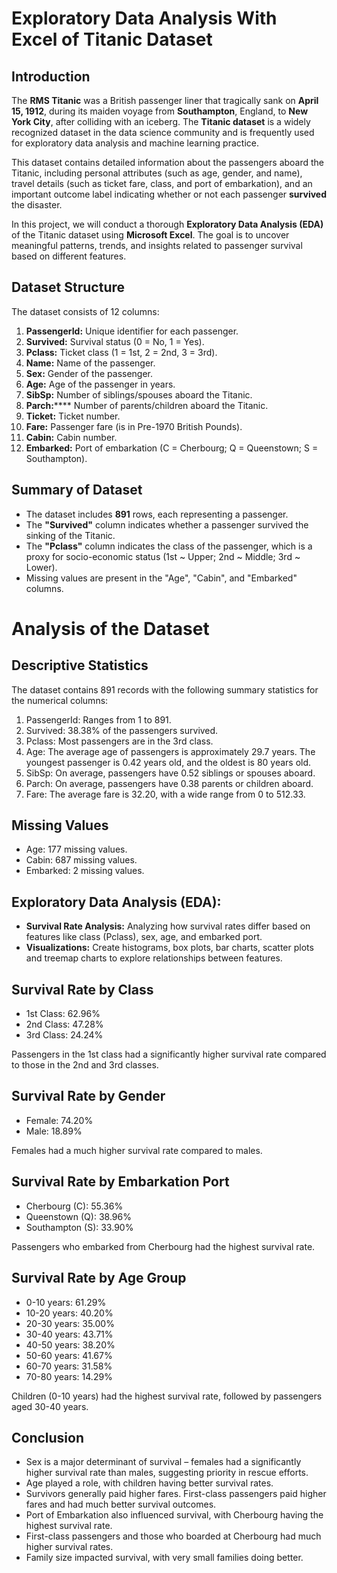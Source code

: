 # Exploratory Data Analysis With Excel of Titanic Dataset
## Introduction

The **RMS Titanic** was a British passenger liner that tragically sank on **April 15, 1912**, during its maiden voyage from **Southampton**, England, to **New York City**, after colliding with an iceberg. The **Titanic dataset** is a widely recognized dataset in the data science community and is frequently used for exploratory data analysis and machine learning practice.

This dataset contains detailed information about the passengers aboard the Titanic, including personal attributes (such as age, gender, and name), travel details (such as ticket fare, class, and port of embarkation), and an important outcome label indicating whether or not each passenger **survived** the disaster.

In this project, we will conduct a thorough **Exploratory Data Analysis (EDA)** of the Titanic dataset using **Microsoft Excel**. The goal is to uncover meaningful patterns, trends, and insights related to passenger survival based on different features.

## Dataset Structure
The dataset consists of 12 columns:
1. **PassengerId:** Unique identifier for each passenger.
2. **Survived:** Survival status (0 = No, 1 = Yes).
3. **Pclass:** Ticket class (1 = 1st, 2 = 2nd, 3 = 3rd).
4. **Name:** Name of the passenger.
5. **Sex:** Gender of the passenger.
6. **Age:** Age of the passenger in years.
7. **SibSp:** Number of siblings/spouses aboard the Titanic.
8. **Parch:****** Number of parents/children aboard the Titanic.
9. **Ticket:** Ticket number.
10. **Fare:** Passenger fare (is in Pre-1970 British Pounds).
11. **Cabin:** Cabin number.
12. **Embarked:** Port of embarkation (C = Cherbourg; Q = Queenstown; S = Southampton).

## Summary of Dataset
 * The dataset includes **891** rows, each representing a passenger.
 * The **"Survived"** column indicates whether a passenger survived the sinking of the Titanic.
 * The **"Pclass"** column indicates the class of the passenger, which is a proxy for socio-economic status (1st ~ Upper; 2nd ~ Middle; 3rd ~ Lower).
 * Missing values are present in the "Age", "Cabin", and "Embarked" columns.

# Analysis of the Dataset
## Descriptive Statistics
The dataset contains 891 records with the following summary statistics for the numerical columns:
1. PassengerId: Ranges from 1 to 891.
2. Survived: 38.38% of the passengers survived.
3. Pclass: Most passengers are in the 3rd class.
4. Age: The average age of passengers is approximately 29.7 years. The youngest passenger is 0.42 years old, and the oldest is 80 years old.
5. SibSp: On average, passengers have 0.52 siblings or spouses aboard.
6. Parch: On average, passengers have 0.38 parents or children aboard.
7. Fare: The average fare is 32.20, with a wide range from 0 to 512.33.

## Missing Values
 * Age: 177 missing values.
 * Cabin: 687 missing values.
 * Embarked: 2 missing values.

## Exploratory Data Analysis (EDA):
 * **Survival Rate Analysis:** Analyzing how survival rates differ based on features like class (Pclass), sex, age, and embarked port.
 * **Visualizations:** Create histograms, box plots, bar charts, scatter plots and treemap charts to explore relationships between features.

## Survival Rate by Class
 * 1st Class: 62.96%
 * 2nd Class: 47.28%
 * 3rd Class: 24.24%

Passengers in the 1st class had a significantly higher survival rate compared to those in the 2nd and 3rd classes.

## Survival Rate by Gender
 * Female: 74.20%
 * Male: 18.89%

Females had a much higher survival rate compared to males.

## Survival Rate by Embarkation Port
 * Cherbourg (C): 55.36%
 * Queenstown (Q): 38.96%
 * Southampton (S): 33.90%

Passengers who embarked from Cherbourg had the highest survival rate.

## Survival Rate by Age Group
 * 0-10 years: 61.29%
 * 10-20 years: 40.20%
 * 20-30 years: 35.00%
 * 30-40 years: 43.71%
 * 40-50 years: 38.20%
 * 50-60 years: 41.67%
 * 60-70 years: 31.58%
 * 70-80 years: 14.29%

Children (0-10 years) had the highest survival rate, followed by passengers aged 30-40 years.

## Conclusion
 * Sex is a major determinant of survival – females had a significantly higher survival rate than males, suggesting priority in rescue efforts.
 * Age played a role, with children having better survival rates.
 * Survivors generally paid higher fares. First-class passengers paid higher fares and had much better survival outcomes.
 * Port of Embarkation also influenced survival, with Cherbourg having the highest survival rate.
 * First-class passengers and those who boarded at Cherbourg had much higher survival rates.
 * Family size impacted survival, with very small families doing better.

